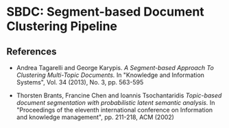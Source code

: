 # SBDC: Segment-based Document Clustering Pipeline

## References

* Andrea Tagarelli and George Karypis.
*A Segment-based Approach To Clustering Multi-Topic Documents.*
In "Knowledge and Information Systems", Vol. 34 (2013), No. 3, pp. 563-595

* Thorsten Brants, Francine Chen and Ioannis Tsochantaridis
*Topic-based document segmentation with probabilistic latent semantic analysis.*
In "Proceedings of the eleventh international conference on Information and knowledge management", pp. 211-218, ACM (2002)
